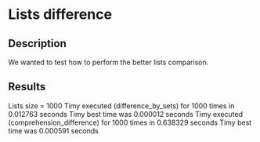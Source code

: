 # Lists difference
## Description
We wanted to test how to perform the better lists comparison.

## Results
Lists size = 1000
Timy executed (difference_by_sets) for 1000 times in 0.012763 seconds
Timy best time was 0.000012 seconds
Timy executed (comprehension_difference) for 1000 times in 0.638329 seconds
Timy best time was 0.000591 seconds

